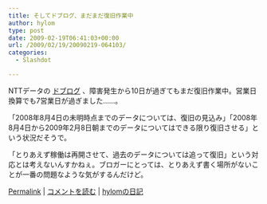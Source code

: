 ```yaml
---
title: そしてドブログ、まだまだ復旧作業中
author: hylom
type: post
date: 2009-02-19T06:41:03+00:00
url: /2009/02/19/20090219-064103/
categories:
  - Slashdot

---
```

NTTデータの   [ドブログ][1] 、障害発生から10日が過ぎてもまだ復旧作業中。営業日換算でも7営業日が過ぎました……。

「2008年8月4日の未明時点までのデータについては、復旧の見込み」「2008年8月4日から2009年2月8日朝までのデータについてはできる限り復旧させる」という状況だそうで。

「とりあえず稼働は再開させて、過去のデータについては追って復旧」という対応とは考えないんすかねぇ。ブロガーにとっては、とりあえず書く場所がないことが一番の問題なような気がするんだけど。

  [Permalink][2] |   [コメントを読む][3] |   [hylomの日記][4]

 [1]: http://www.doblog.com/
 [2]: http://slashdot.jp/~hylom/journal/467952
 [3]: http://slashdot.jp/~hylom/journal/467952#acomments
 [4]: http://slashdot.jp/~hylom/journal/
